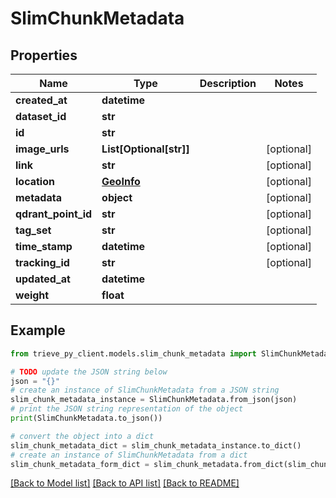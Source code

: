 # SlimChunkMetadata


## Properties

Name | Type | Description | Notes
------------ | ------------- | ------------- | -------------
**created_at** | **datetime** |  | 
**dataset_id** | **str** |  | 
**id** | **str** |  | 
**image_urls** | **List[Optional[str]]** |  | [optional] 
**link** | **str** |  | [optional] 
**location** | [**GeoInfo**](GeoInfo.md) |  | [optional] 
**metadata** | **object** |  | [optional] 
**qdrant_point_id** | **str** |  | [optional] 
**tag_set** | **str** |  | [optional] 
**time_stamp** | **datetime** |  | [optional] 
**tracking_id** | **str** |  | [optional] 
**updated_at** | **datetime** |  | 
**weight** | **float** |  | 

## Example

```python
from trieve_py_client.models.slim_chunk_metadata import SlimChunkMetadata

# TODO update the JSON string below
json = "{}"
# create an instance of SlimChunkMetadata from a JSON string
slim_chunk_metadata_instance = SlimChunkMetadata.from_json(json)
# print the JSON string representation of the object
print(SlimChunkMetadata.to_json())

# convert the object into a dict
slim_chunk_metadata_dict = slim_chunk_metadata_instance.to_dict()
# create an instance of SlimChunkMetadata from a dict
slim_chunk_metadata_form_dict = slim_chunk_metadata.from_dict(slim_chunk_metadata_dict)
```
[[Back to Model list]](../README.md#documentation-for-models) [[Back to API list]](../README.md#documentation-for-api-endpoints) [[Back to README]](../README.md)


